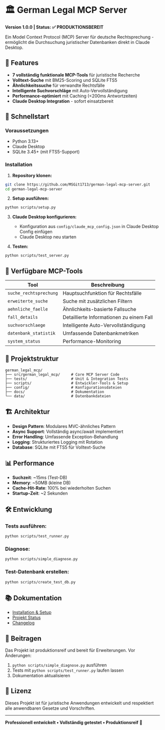 # 🏛️ German Legal MCP Server

**Version 1.0.0 | Status: ✅ PRODUKTIONSBEREIT**

Ein Model Context Protocol (MCP) Server für deutsche Rechtsprechung - ermöglicht die Durchsuchung juristischer Datenbanken direkt in Claude Desktop.

## 🎯 Features

- **7 vollständig funktionale MCP-Tools** für juristische Recherche
- **Volltext-Suche** mit BM25-Scoring und SQLite FTS5
- **Ähnlichkeitssuche** für verwandte Rechtsfälle
- **Intelligente Suchvorschläge** mit Auto-Vervollständigung
- **Performance-optimiert** mit Caching (<200ms Antwortzeiten)
- **Claude Desktop Integration** - sofort einsatzbereit

## 🚀 Schnellstart

### Voraussetzungen
- Python 3.13+
- Claude Desktop
- SQLite 3.45+ (mit FTS5-Support)

### Installation

1. **Repository klonen:**
```bash
git clone https://github.com/MSGit1713/german-legal-mcp-server.git
cd german-legal-mcp-server
```

2. **Setup ausführen:**
```bash
python scripts/setup.py
```

3. **Claude Desktop konfigurieren:**
   - Konfiguration aus `config/claude_mcp_config.json` in Claude Desktop Config einfügen
   - Claude Desktop neu starten

4. **Testen:**
```bash
python scripts/test_server.py
```

## 🔧 Verfügbare MCP-Tools

| Tool | Beschreibung |
|------|-------------|
| `suche_rechtsprechung` | Hauptsuchfunktion für Rechtsfälle |
| `erweiterte_suche` | Suche mit zusätzlichen Filtern |
| `aehnliche_faelle` | Ähnlichkeits-basierte Fallsuche |
| `fall_details` | Detaillierte Informationen zu einem Fall |
| `suchvorschlaege` | Intelligente Auto-Vervollständigung |
| `datenbank_statistik` | Umfassende Datenbankmetriken |
| `system_status` | Performance-Monitoring |

## 📁 Projektstruktur

```
german_legal_mcp/
├── src/german_legal_mcp/     # Core MCP Server Code
├── tests/                    # Unit & Integration Tests
├── scripts/                  # Entwickler-Tools & Setup
├── config/                   # Konfigurationsdateien
├── docs/                     # Dokumentation
└── data/                     # Datenbankdateien
```

## 🏗️ Architektur

- **Design Pattern**: Modulares MVC-ähnliches Pattern
- **Async Support**: Vollständig async/await implementiert
- **Error Handling**: Umfassende Exception-Behandlung
- **Logging**: Strukturiertes Logging mit Rotation
- **Database**: SQLite mit FTS5 für Volltext-Suche

## 📊 Performance

- **Suchzeit**: ~15ms (Test-DB)
- **Memory**: ~50MB (kleine DB)
- **Cache-Hit-Rate**: 100% bei wiederholten Suchen
- **Startup-Zeit**: ~2 Sekunden

## 🛠️ Entwicklung

### Tests ausführen:
```bash
python scripts/test_runner.py
```

### Diagnose:
```bash
python scripts/simple_diagnose.py
```

### Test-Datenbank erstellen:
```bash
python scripts/create_test_db.py
```

## 📚 Dokumentation

- [Installation & Setup](docs/INSTALL.md)
- [Projekt Status](PROJEKT_STATUS.md)
- [Changelog](CHANGELOG.md)

## 🤝 Beitragen

Das Projekt ist produktionsreif und bereit für Erweiterungen. Vor Änderungen:

1. `python scripts/simple_diagnose.py` ausführen
2. Tests mit `python scripts/test_runner.py` laufen lassen
3. Dokumentation aktualisieren

## 📄 Lizenz

Dieses Projekt ist für juristische Anwendungen entwickelt und respektiert alle anwendbaren Gesetze und Vorschriften.

---

**Professionell entwickelt • Vollständig getestet • Produktionsreif** 🚀
